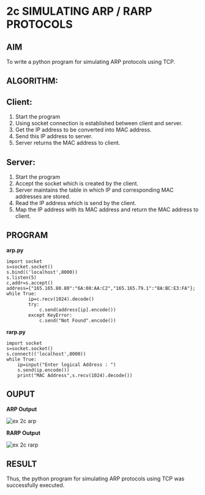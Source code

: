 # 2c SIMULATING ARP / RARP PROTOCOLS

## AIM
To write a python program for simulating ARP protocols using TCP.

## ALGORITHM:

## Client:
1. Start the program
2. Using socket connection is established between client and server.
3. Get the IP address to be converted into MAC address.
4. Send this IP address to server.
5. Server returns the MAC address to client.

## Server:
1. Start the program
2. Accept the socket which is created by the client.
3. Server maintains the table in which IP and corresponding MAC addresses are stored.
4. Read the IP address which is send by the client.
5. Map the IP address with its MAC address and return the MAC address to client.
   
## PROGRAM

**arp.py**
```
import socket 
s=socket.socket() 
s.bind(('localhost',8000)) 
s.listen(5) 
c,addr=s.accept() 
address={"165.165.80.80":"6A:08:AA:C2","165.165.79.1":"8A:BC:E3:FA"}; 
while True: 
        ip=c.recv(1024).decode() 
        try: 
            c.send(address[ip].encode()) 
        except KeyError: 
            c.send("Not Found".encode())
```

**rarp.py**
```
import socket 
s=socket.socket() 
s.connect(('localhost',8000)) 
while True: 
    ip=input("Enter logical Address : ") 
    s.send(ip.encode()) 
    print("MAC Address",s.recv(1024).decode())
```

## OUPUT

**ARP Output**

![ex 2c arp](https://github.com/ikeerthivasanswaminathan/2c.ARP_RARP_PROTOCOLS/assets/148937372/5d8f5c96-4816-4dbd-99ee-5d2aa77c0cd7)

**RARP Output**

![ex 2c rarp](https://github.com/ikeerthivasanswaminathan/2c.ARP_RARP_PROTOCOLS/assets/148937372/2f0e6f14-3d58-4e72-b605-cd2d27bfb48a)

## RESULT
Thus, the python program for simulating ARP protocols using TCP was successfully executed.
